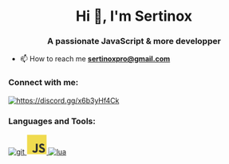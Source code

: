 <h1 align="center">Hi 👋, I'm Sertinox</h1>
<h3 align="center">A passionate JavaScript & more developper</h3>

- 📫 How to reach me **sertinoxpro@gmail.com**

<h3 align="left">Connect with me:</h3>
<p align="left">
<a href="https://discord.gg/https://discord.gg/x6b3yHf4Ck" target="blank"><img align="center" src="https://raw.githubusercontent.com/rahuldkjain/github-profile-readme-generator/master/src/images/icons/Social/discord.svg" alt="https://discord.gg/x6b3yHf4Ck" height="30" width="40" /></a>
</p>

<h3 align="left">Languages and Tools:</h3>
<p align="left"> <a href="https://git-scm.com/" target="_blank"> <img src="https://www.vectorlogo.zone/logos/git-scm/git-scm-icon.svg" alt="git" width="40" height="40"/> </a> <a href="https://developer.mozilla.org/en-US/docs/Web/JavaScript" target="_blank"> <img src="https://raw.githubusercontent.com/devicons/devicon/master/icons/javascript/javascript-original.svg" alt="javascript" width="40" height="40"/> </a> <a href="https://www.lua.org/" target="_blank"> <img src="https://skillicons.dev/icons?i=lua" alt="lua" width="40" height="40"/></a> </p>
